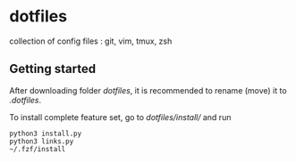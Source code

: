 # dotfiles
collection of config files : git, vim, tmux, zsh

## Getting started
After downloading folder _dotfiles_, it is recommended to rename (move) it to _.dotfiles_.

To install complete feature set, go to _dotfiles/install/_ and run 
```console
python3 install.py
python3 links.py
~/.fzf/install
```

